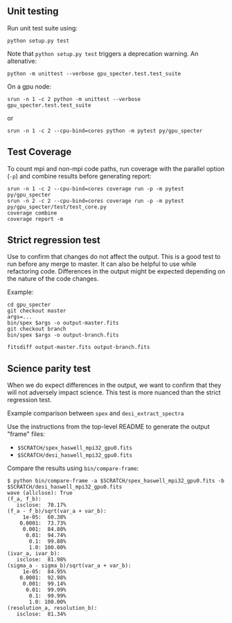 ## Unit testing

Run unit test suite using:

```
python setup.py test
```

Note that `python setup.py test` triggers a deprecation warning. An altenative:

```
python -m unittest --verbose gpu_specter.test.test_suite
```

On a gpu node:

```
srun -n 1 -c 2 python -m unittest --verbose gpu_specter.test.test_suite
```

or 

```
srun -n 1 -c 2 --cpu-bind=cores python -m pytest py/gpu_specter
```


## Test Coverage

To count mpi and non-mpi code paths, run coverage with the parallel option (`-p`) and combine results before generating report:

```
srun -n 1 -c 2 --cpu-bind=cores coverage run -p -m pytest py/gpu_specter
srun -n 2 -c 2 --cpu-bind=cores coverage run -p -m pytest py/gpu_specter/test/test_core.py
coverage combine
coverage report -m
```

## Strict regression test
    
Use to confirm that changes do not affect the output. 
This is a good test to run before any merge to master. It can also be helpful to use while refactoring code.
Differences in the output might be expected depending on the nature of the code changes. 

Example:

```
cd gpu_specter
git checkout master
args=...
bin/spex $args -o output-master.fits 
git checkout branch
bin/spex $args -o output-branch.fits

fitsdiff output-master.fits output-branch.fits
```

## Science parity test

When we do expect differences in the output, we want to confirm that they will not adversely impact science.
This test is more nuanced than the strict regression test. 

Example comparison between `spex` and `desi_extract_spectra`

Use the instructions from the top-level README to generate the output "frame" files:
 * `$SCRATCH/spex_haswell_mpi32_gpu0.fits` 
 * `$SCRATCH/desi_haswell_mpi32_gpu0.fits`

Compare the results using `bin/compare-frame`:

```
$ python bin/compare-frame -a $SCRATCH/spex_haswell_mpi32_gpu0.fits -b $SCRATCH/desi_haswell_mpi32_gpu0.fits
wave (allclose): True
(f_a, f_b):
   isclose:  70.17%
(f_a - f_b)/sqrt(var_a + var_b):
     1e-05:  60.38%
    0.0001:  73.73%
     0.001:  84.80%
      0.01:  94.74%
       0.1:  99.88%
       1.0: 100.00%
(ivar_a, ivar_b):
   isclose:  81.98%
(sigma_a - sigma_b)/sqrt(var_a + var_b):
     1e-05:  84.95%
    0.0001:  92.98%
     0.001:  99.14%
      0.01:  99.99%
       0.1:  99.99%
       1.0: 100.00%
(resolution_a, resolution_b):
   isclose:  81.34%
```
